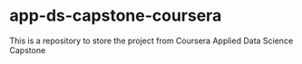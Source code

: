 # app-ds-capstone-coursera
This is a repository to store the project from Coursera Applied Data Science Capstone
